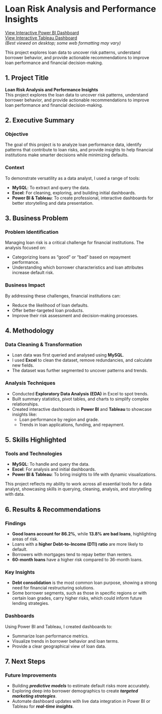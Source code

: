 # **Loan Risk Analysis and Performance Insights**

[View Interactive Power BI Dashboard](https://project.novypro.com/0rX4aj)  
[View Interactive Tableau Dashboard](https://public.tableau.com/views/LoanRiskAnalyticsandPerformanceInsights/SUMMARY?:language=en-US&:sid=&:redirect=auth&:display_count=n&:origin=viz_share_link)  
*(Best viewed on desktop; some web formatting may vary)*


This project explores loan data to uncover risk patterns, understand borrower behavior, and provide actionable recommendations to improve loan performance and financial decision-making.

## **1. Project Title**  
**Loan Risk Analysis and Performance Insights**  
This project explores the  loan data to uncover risk patterns, understand borrower behavior, and provide actionable recommendations to improve loan performance and financial decision-making.



## **2. Executive Summary**  
### **Objective**  
The goal of this project is to analyze loan performance data, identify patterns that contribute to loan risks, and provide insights to help financial institutions make smarter decisions while minimizing defaults.  

### **Context**  
To demonstrate versatility as a data analyst, I used a range of tools:  
- **MySQL**: To extract and query the data.  
- **Excel**: For cleaning, exploring, and building initial dashboards.  
- **Power BI & Tableau**: To create professional, interactive dashboards for better storytelling and data presentation.  



## **3. Business Problem**  
### **Problem Identification**  
Managing loan risk is a critical challenge for financial institutions. The analysis focused on:  
- Categorizing loans as “good” or “bad” based on repayment performance.  
- Understanding which borrower characteristics and loan attributes increase default risk.  

### **Business Impact**  
By addressing these challenges, financial institutions can:  
- Reduce the likelihood of loan defaults.  
- Offer better-targeted loan products.  
- Improve their risk assessment and decision-making processes.  



## **4. Methodology**  
### **Data Cleaning & Transformation**  
- Loan data was first queried and analysed using **MySQL**.  
- I used **Excel** to clean the dataset, remove redundancies, and calculate new fields.  
- The dataset was further segmented to uncover patterns and trends.  

### **Analysis Techniques**  
- Conducted **Exploratory Data Analysis (EDA)** in Excel to spot trends.  
- Built summary statistics, pivot tables, and charts to simplify complex relationships.  
- Created interactive dashboards in **Power BI** and **Tableau** to showcase insights like:  
  - Loan performance by region and grade.  
  - Trends in loan applications, funding, and repayment.  



## **5. Skills Highlighted**  
### **Tools and Technologies**  
- **MySQL**: To handle and query the data.  
- **Excel**: For analysis and initial dashboards.  
- **Power BI & Tableau**: To bring insights to life with dynamic visualizations.  

This project reflects my ability to work across all essential tools for a data analyst, showcasing skills in querying, cleaning, analysis, and storytelling with data.



## **6. Results & Recommendations**  
### **Findings**  
- **Good loans account for 86.2%**, while **13.8% are bad loans**, highlighting areas of risk.  
- Loans with a **higher Debt-to-Income (DTI) ratio** are more likely to default.  
- Borrowers with mortgages tend to repay better than renters.  
- **60-month loans** have a higher risk compared to 36-month loans.  

### **Key Insights**  
- **Debt consolidation** is the most common loan purpose, showing a strong need for financial restructuring solutions.  
- Some borrower segments, such as those in specific regions or with certain loan grades, carry higher risks, which could inform future lending strategies.  

### **Dashboards**  
Using Power BI and Tableau, I created dashboards to:  
- Summarize loan performance metrics.  
- Visualize trends in borrower behavior and loan terms.  
- Provide a clear geographical view of loan data.  



## **7. Next Steps**  
### **Future Improvements**  
- Building ***predictive models*** to estimate default risks more accurately.  
- Exploring deep into borrower demographics to create ***targeted marketing strategies***.  
- Automate dashboard updates with live data integration in Power BI or Tableau for ***real-time insights***.  



 
